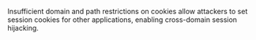 Insufficient domain and path restrictions on cookies allow attackers to set session cookies for other applications, enabling cross-domain session hijacking.
